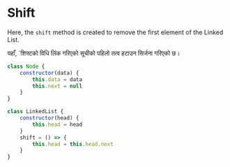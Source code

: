 # Shift

Here, the `shift` method is created to remove the first element of the Linked List.

यहाँ, `शिफ्टको विधि लिंक गरिएको सूचीको पहिलो तत्व हटाउन सिर्जना गरिएको छ।

```javascript
class Node {
    constructor(data) {
        this.data = data
        this.next = null 
    }
}

class LinkedList {
    constructor(head) {
        this.head = head 
    }
    shift = () => {
        this.head = this.head.next 
    }
}
```
